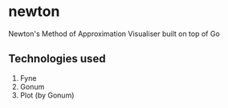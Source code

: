 # newton
Newton's Method of Approximation Visualiser built on top of Go

## Technologies used

1. Fyne
2. Gonum
3. Plot (by Gonum)

